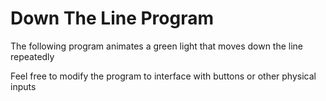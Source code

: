 # Down The Line Program

The following program animates a green light that moves down the line repeatedly

Feel free to modify the program to interface with buttons or other physical inputs
